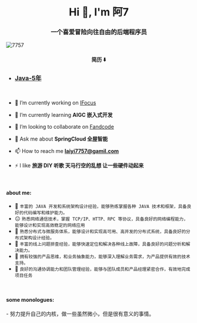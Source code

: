 <h1 align="center">Hi 👋, I'm 阿7</h1>
<h3 align="center">一个喜爱冒险向往自由的后端程序员</h3>

<p align="left"> <img src="https://komarev.com/ghpvc/?username=7757&label=Profile%20views&color=0e75b6&style=flat" alt="7757" /> </p>

<h4 align="center">简历 ⬇️ </h4>

- ### [Java-5年](https://github.com/7757/resume/blob/main/%E4%B8%AA%E4%BA%BA%E7%AE%80%E5%8E%86.pdf)
</br>


- 🔭 I’m currently working on [IFocus](http://ifs.shanenergy.com:4009/)

- 🌱 I’m currently learning **AIGC 嵌入式开发**

- 👯 I’m looking to collaborate on [Fandcode](https://fandcode.com/)

- 💬 Ask me about **SpringCloud 全屋智能**

- 📫 How to reach me **laiyi7757@gamil.com**

- ⚡ l like  **旅游 DIY 听歌 天马行空的乱想 让一些硬件动起来**

</br>
<h4 align="left">about me:</h3>

- 🫥  ```丰富的 JAVA 开发和系统架构设计经验，能够熟练掌握各种 JAVA 技术和框架，具备良好的代码编写和维护能力。 ```
- 😐  ```熟悉网络通信技术，掌握 TCP/IP、HTTP、RPC 等协议，具备良好的网络编程能力，能够设计和实现高效稳定的网络应用 ```
- 🫤  ```熟悉分布式与微服务体系，能够设计和实现高可用、高并发的分布式系统，具备良好的分布式架构设计经验。```
- 🥴  ```丰富的线上问题排查经验，能够快速定位和解决各种线上故障，具备良好的问题分析和解决能力。```
- 🤤  ```拥有较强的产品思维，和业务抽象能力，能够深入理解业务需求，为产品提供有效的技术支持。```
- 🤔  ```良好的沟通协调能力和团队管理经验，能够与团队成员和产品经理紧密合作，有效地完成项目任务 ```

</br>
<h4 align="left"> some monologues:</h3>
- 努力提升自己的内核，做一些虽然微小，但是很有意义的事情。
